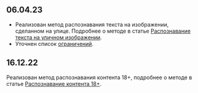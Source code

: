 ## 06.04.23

* Реализован метод распознавания текста на изображении, сделанном на улице. Подробнее о методе в статье [Распознавание текста на уличном изображении](../manage-vision/scene-text-recognition/).
* Уточнен список [ограничений](../vision-limits/).

## 16.12.22

Реализован метод распознавания контента 18+, подробнее о методе в статье [Распознавание контента 18+](../manage-vision/nsfw-recognition/).
